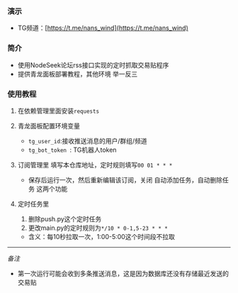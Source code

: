 ### 演示
- TG频道：[https://t.me/nans_wind](https://t.me/nans_wind)
### 简介
- 使用NodeSeek论坛rss接口实现的定时抓取交易贴程序
- 提供青龙面板部署教程，其他环境 举一反三
### 使用教程
1. 在依赖管理里面安装`requests`

2. 青龙面板配置环境变量

   - `tg_user_id`:接收推送消息的用户/群组/频道
   - `tg_bot_token `: TG机器人token

3. 订阅管理里 填写本仓库地址，定时规则填写`00 01 * * *`
   - 保存后运行一次，然后重新编辑该订阅，关闭 自动添加任务，自动删除任务 这两个功能

4. 定时任务里

   1. 删除push.py这个定时任务
   2. 更改main.py的定时规则为`*/10 * 0-1,5-23 * * *`

   - 含义：每10秒拉取一次，1:00-5:00这个时间段不拉取

---

*备注*
- 第一次运行可能会收到多条推送消息，这是因为数据库还没有存储最近发送的交易贴